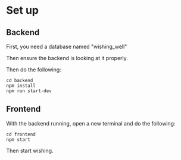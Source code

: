 # Set up

## Backend

First, you need a database named "wishing_well"

Then ensure the backend is looking at it properly.

Then do the following:

```
cd backend
npm install
npm run start-dev
```

## Frontend

With the backend running, open a new terminal and do the following:

```
cd frontend
npm start
```

Then start wishing.

